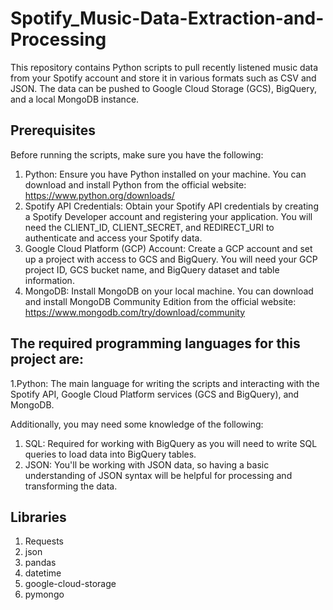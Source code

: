 # Spotify_Music-Data-Extraction-and-Processing
This repository contains Python scripts to pull recently listened music data from your Spotify account and store it in various formats such as CSV and JSON. The data can be pushed to Google Cloud Storage (GCS), BigQuery, and a local MongoDB instance.

## Prerequisites
Before running the scripts, make sure you have the following:

1. Python: Ensure you have Python installed on your machine. You can download and install Python from the official website: https://www.python.org/downloads/
2. Spotify API Credentials: Obtain your Spotify API credentials by creating a Spotify Developer account and registering your application. You will need the CLIENT_ID, CLIENT_SECRET, and REDIRECT_URI to authenticate and access your Spotify data.
3. Google Cloud Platform (GCP) Account: Create a GCP account and set up a project with access to GCS and BigQuery. You will need your GCP project ID, GCS bucket name, and BigQuery dataset and table information.
4. MongoDB: Install MongoDB on your local machine. You can download and install MongoDB Community Edition from the official website: https://www.mongodb.com/try/download/community


## The required programming languages for this project are:

1.Python: The main language for writing the scripts and interacting with the Spotify API, Google Cloud Platform services (GCS and BigQuery), and MongoDB.

Additionally, you may need some knowledge of the following:
1. SQL: Required for working with BigQuery as you will need to write SQL queries to load data into BigQuery tables.
2. JSON: You'll be working with JSON data, so having a basic understanding of JSON syntax will be helpful for processing and transforming the data.

## Libraries
1. Requests
2. json
3. pandas
4. datetime
5. google-cloud-storage
6. pymongo







